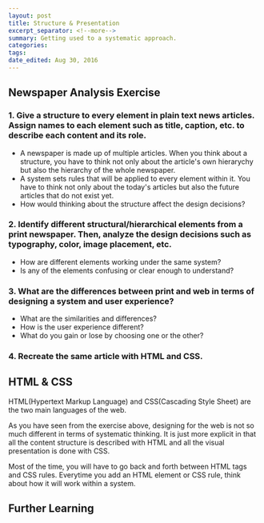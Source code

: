 ```yaml
---
layout: post	
title: Structure & Presentation
excerpt_separator: <!--more-->
summary: Getting used to a systematic approach.
categories:
tags:
date_edited: Aug 30, 2016
---
```



## Newspaper Analysis Exercise

### 1. Give a structure to every element in plain text news articles. Assign names to each element such as title, caption, etc. to describe each content and its role.
- A newspaper is made up of multiple articles. When you think about a structure, you have to think not only about the article's own hierarychy but also the hierarchy of the whole newspaper. 
- A system sets rules that will be applied to every element within it. You have to think not only about the today's articles but also the future articles that do not exist yet.
- How would thinking about the structure affect the design decisions?

### 2. Identify different structural/hierarchical elements from a print newspaper. Then, analyze the design decisions such as typography, color, image placement, etc.
- How are different elements working under the same system?
- Is any of the elements confusing or clear enough to understand?

### 3. What are the differences between print and web in terms of designing a system and user experience?
- What are the similarities and differences?
- How is the user experience different?
- What do you gain or lose by choosing one or the other?

### 4. Recreate the same article with HTML and CSS.




## HTML & CSS
HTML(Hypertext Markup Language) and CSS(Cascading Style Sheet) are the two main languages of the web.

As you have seen from the exercise above, designing for the web is not so much different in terms of systematic thinking. It is just more explicit in that all the content structure is described with HTML and all the visual presentation is done with CSS.

Most of the time, you will have to go back and forth between HTML tags and CSS rules. Everytime you add an HTML element or CSS rule, think about how it will work within a system.



## Further Learning
